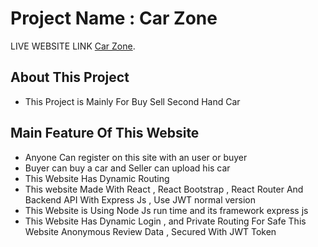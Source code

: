 # Project Name : Car Zone

LIVE WEBSITE LINK [Car Zone](https://car-zone-f6b1a.web.app/).

## About This Project
- This Project is Mainly For Buy Sell Second Hand Car

## Main Feature Of This Website 
- Anyone Can register on this site with an user or buyer
- Buyer can buy a car and Seller can upload his car
- This Website Has Dynamic Routing 
- This website Made With React , React Bootstrap , React Router And Backend API With Express Js , Use JWT normal version 
- This Website is Using Node Js run time and its framework express js 
- This Website Has Dynamic Login , and Private Routing For Safe This Website Anonymous Review Data , Secured With JWT Token
